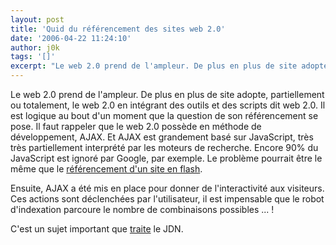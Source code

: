 ```yaml
---
layout: post
title: 'Quid du référencement des sites web 2.0'
date: '2006-04-22 11:24:10'
author: j0k
tags: '[]'
excerpt: "Le web 2.0 prend de l'ampleur. De plus en plus de site adopte, partiellement ou totalement, le web 2.0 en intégrant des outils et des scripts dit web 2.0. Il est logique au bout d'un moment que la question de son référencement se pose.     \nIl faut rappeler que le web 2.0 possède en méthode de développement, AJAX. Et AJAX est grandement basé sur JavaScript, très      …"
---
```


Le web 2.0 prend de l'ampleur. De plus en plus de site adopte, partiellement ou totalement, le web 2.0 en intégrant des outils et des scripts dit web 2.0. Il est logique au bout d'un moment que la question de son référencement se pose.
Il faut rappeler que le web 2.0 possède en méthode de développement, AJAX. Et AJAX est grandement basé sur JavaScript, très très partiellement interprété par les moteurs de recherche. Encore 90% du JavaScript est ignoré par Google, par exemple. Le problème pourrait être le même que le [référencement d'un site en flash](http://www.j0k3r.net/news-le-flash-et-le-referencement-on-y-arrive-1044.html).

Ensuite, AJAX a été mis en place pour donner de l'interactivité aux visiteurs. Ces actions sont déclenchées par l'utilisateur, il est impensable que le robot d'indexation parcoure le nombre de combinaisons possibles ... !

C'est un sujet important que [traite](http://solutions.journaldunet.com/0604/060414-referencement-web-2-ajax.shtml) le JDN.
